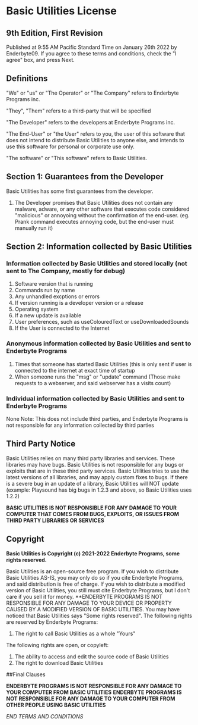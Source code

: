 # Basic Utilities License

## 9th Edition, First Revision

Published at 9:55 AM Pacific Standard Time on January 26th 2022 by Enderbyte09.
If you agree to these terms and conditions, check the "I agree" box, and press Next.

## Definitions

"We" or "us" or "The Operator" or "The Company" refers to Enderbyte Programs inc.

"They", "Them" refers to a third-party that will be specified

"The Developer" refers to the developers at Enderbyte Programs inc.

"The End-User" or "the User" refers to you, the user of this software that does not intend to distribute Basic Utilities to anyone else, and intends to use this software for personal or corporate use only.

"The software" or "This software" refers to Basic Utilities.

## Section 1: Guarantees from the Developer
Basic Utilities has some first guarantees from the developer.

1. The Developer promises that Basic Utilities does not contain any malware, adware, or any other software that executes code considered "malicious" or annoyoing without the confirmation of the end-user. (eg. Prank command executes annoying code, but the end-user must manually run it)

## Section 2: Information collected by Basic Utilities

### Information collected by Basic Utilities and stored locally (not sent to The Company, mostly for debug)

1. Software version that is running
2. Commands run by name
3. Any unhandled excptions or errors
4. If version running is a developer version or a release
5. Operating system
6. If a new update is available
7. User preferences, such as useColouredText or useDownloadedSounds
8. If the User is connected to the Internet

### Anonymous information collected by Basic Utilities and sent to Enderbyte Programs

1. Times that someone has started Basic Utilities (this is only sent if user is connected to the internet at exact time of startup
2. When someone runs the "msg" or "update" command (Those make requests to a webserver, and said webserver has a visits count)

### Individual information collected by Basic Utilities and sent to Enderbyte Programs

None
Note: This does not include third parties, and Enderbyte Programs is not responsible for any information collected by third parties

## Third Party Notice

Basic Utilities relies on many third party libraries and services. These libraries may have bugs. Basic Utilities is not responsible for any bugs or exploits that are in these third party services. Basic Utilities tries to use the latest versions of all libraries, and may apply custom fixes to bugs. If there is a severe bug in an update of a library, Basic Utilities will NOT update (example: Playsound has big bugs in 1.2.3 and above, so Basic Utilities uses 1.2.2)

**BASIC UTILITIES IS NOT RESPONSIBLE FOR ANY DAMAGE TO YOUR COMPUTER THAT COMES FROM BUGS, EXPLOITS, OR ISSUES FROM THIRD PARTY LIBRARIES OR SERVICES**

## Copyright

**Basic Utilities is Copyright (c) 2021-2022 Enderbyte Programs, some rights reserved.**

Basic Utilities is an open-source free program. If you wish to distribute Basic Utilities AS-IS, you may only do so if you cite Enderbyte Programs, and said distribution is free of charge. If you wish to distribute a modified version of Basic Utilities, you still must cite Enderbyte Programs, but I don't care if you sell it for money. **ENDERBYTE PROGRAMS IS NOT RESPONSIBLE FOR ANY DAMAGE TO YOUR DEVICE OR PROPERTY CAUSED BY A MODIFIED VERSION OF BASIC UTILITIES.
You may have noticed that Basic Utilities says "Some rights reserved". The following rights are reserved by Enderbyte Programs:

1. The right to call Basic Utilities as a whole "Yours"

The following rights are open, or copyleft:

1. The ability to access and edit the source code of Basic Utilities
2. The right to download Basic Utilities

##Final Clauses

**ENDERBYTE PROGRAMS IS NOT RESPONSIBLE FOR ANY DAMAGE TO YOUR COMPUTER FROM BASIC UTILITIES**
**ENDERBYTE PROGRAMS IS NOT RESPONSIBLE FOR ANY DAMAGE TO YOUR COMPUTER FROM OTHER PEOPLE USING BASIC UTILITIES**

_END TERMS AND CONDITIONS_
